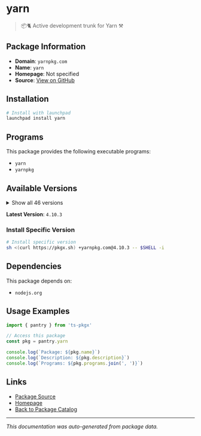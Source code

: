 # yarn

> 📦🐈 Active development trunk for Yarn ⚒

## Package Information

- **Domain**: `yarnpkg.com`
- **Name**: `yarn`
- **Homepage**: Not specified
- **Source**: [View on GitHub](https://github.com/pkgxdev/pantry/tree/main/projects/yarnpkg.com/package.yml)

## Installation

```bash
# Install with launchpad
launchpad install yarn
```

## Programs

This package provides the following executable programs:

- `yarn`
- `yarnpkg`

## Available Versions

<details>
<summary>Show all 46 versions</summary>

- `4.10.3`, `4.10.2`, `4.10.1`, `4.10.0`, `4.9.4`
- `4.9.3`, `4.9.2`, `4.9.1`, `4.9.0`, `4.8.1`
- `4.8.0`, `4.7.0`, `4.6.0`, `4.5.3`, `4.5.2`
- `4.5.1`, `4.5.0`, `4.4.1`, `4.4.0`, `4.3.1`
- `4.3.0`, `4.2.2`, `4.2.1`, `4.2.0`, `4.1.1`
- `4.1.0`, `4.0.2`, `4.0.1`, `4.0.0`, `3.8.7`
- `3.8.6`, `3.8.5`, `3.8.4`, `3.8.3`, `3.8.2`
- `3.8.1`, `3.8.0`, `3.7.0`, `3.6.4`, `3.6.3`
- `3.6.2`, `3.6.1`, `3.6.0`, `3.5.1`, `3.5.0`
- `3.4.1`

</details>

**Latest Version**: `4.10.3`

### Install Specific Version

```bash
# Install specific version
sh <(curl https://pkgx.sh) +yarnpkg.com@4.10.3 -- $SHELL -i
```

## Dependencies

This package depends on:

- `nodejs.org`

## Usage Examples

```typescript
import { pantry } from 'ts-pkgx'

// Access this package
const pkg = pantry.yarn

console.log(`Package: ${pkg.name}`)
console.log(`Description: ${pkg.description}`)
console.log(`Programs: ${pkg.programs.join(', ')}`)
```

## Links

- [Package Source](https://github.com/pkgxdev/pantry/tree/main/projects/yarnpkg.com/package.yml)
- [Homepage](#)
- [Back to Package Catalog](../../package-catalog.md)

---

*This documentation was auto-generated from package data.*

